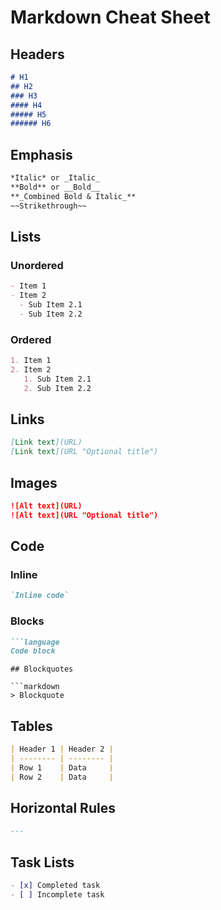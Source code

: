 # Markdown Cheat Sheet

## Headers

```markdown
# H1
## H2
### H3
#### H4
##### H5
###### H6
```

## Emphasis

```markdown
*Italic* or _Italic_
**Bold** or __Bold__
**_Combined Bold & Italic_**
~~Strikethrough~~
```

## Lists

### Unordered

```markdown
- Item 1
- Item 2
  - Sub Item 2.1
  - Sub Item 2.2
```

### Ordered

```markdown
1. Item 1
2. Item 2
   1. Sub Item 2.1
   2. Sub Item 2.2
```

## Links

```markdown
[Link text](URL)
[Link text](URL "Optional title")
```

## Images

```markdown
![Alt text](URL)
![Alt text](URL "Optional title")
```

## Code

### Inline

```markdown
`Inline code`
```

### Blocks

```markdown
```language
Code block
```

```
## Blockquotes

```markdown
> Blockquote
```

## Tables

```markdown
| Header 1 | Header 2 |
| -------- | -------- |
| Row 1    | Data     |
| Row 2    | Data     |
```

## Horizontal Rules

```markdown
---
```

## Task Lists

```markdown
- [x] Completed task
- [ ] Incomplete task
```
